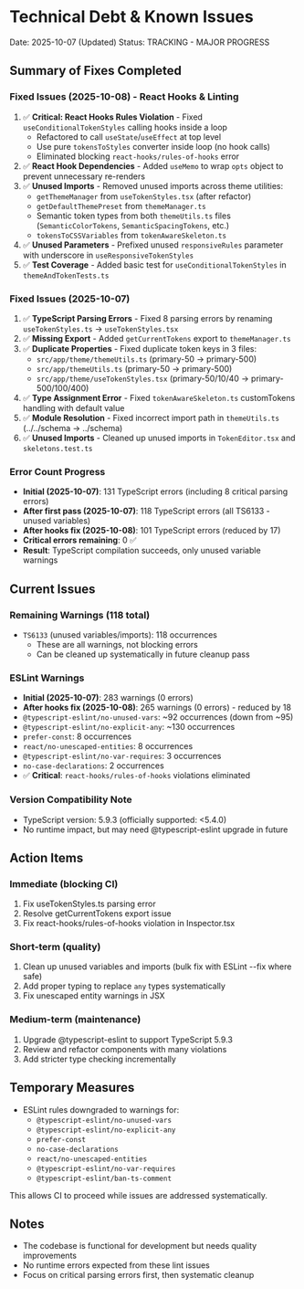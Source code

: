 # Technical Debt & Known Issues

Date: 2025-10-07 (Updated)
Status: TRACKING - MAJOR PROGRESS

## Summary of Fixes Completed

### Fixed Issues (2025-10-08) - React Hooks & Linting
1. ✅ **Critical: React Hooks Rules Violation** - Fixed `useConditionalTokenStyles` calling hooks inside a loop
   - Refactored to call `useState`/`useEffect` at top level
   - Use pure `tokensToStyles` converter inside loop (no hook calls)
   - Eliminated blocking `react-hooks/rules-of-hooks` error
2. ✅ **React Hook Dependencies** - Added `useMemo` to wrap `opts` object to prevent unnecessary re-renders
3. ✅ **Unused Imports** - Removed unused imports across theme utilities:
   - `getThemeManager` from `useTokenStyles.tsx` (after refactor)
   - `getDefaultThemePreset` from `themeManager.ts`
   - Semantic token types from both `themeUtils.ts` files (`SemanticColorTokens`, `SemanticSpacingTokens`, etc.)
   - `tokensToCSSVariables` from `tokenAwareSkeleton.ts`
4. ✅ **Unused Parameters** - Prefixed unused `responsiveRules` parameter with underscore in `useResponsiveTokenStyles`
5. ✅ **Test Coverage** - Added basic test for `useConditionalTokenStyles` in `themeAndTokenTests.ts`

### Fixed Issues (2025-10-07)
1. ✅ **TypeScript Parsing Errors** - Fixed 8 parsing errors by renaming `useTokenStyles.ts` → `useTokenStyles.tsx`
2. ✅ **Missing Export** - Added `getCurrentTokens` export to `themeManager.ts`
3. ✅ **Duplicate Properties** - Fixed duplicate token keys in 3 files:
   - `src/app/theme/themeUtils.ts` (primary-50 → primary-500)
   - `src/app/themeUtils.ts` (primary-50 → primary-500)
   - `src/app/theme/useTokenStyles.tsx` (primary-50/10/40 → primary-500/100/400)
4. ✅ **Type Assignment Error** - Fixed `tokenAwareSkeleton.ts` customTokens handling with default value
5. ✅ **Module Resolution** - Fixed incorrect import path in `themeUtils.ts` (../../schema → ../schema)
6. ✅ **Unused Imports** - Cleaned up unused imports in `TokenEditor.tsx` and `skeletons.test.ts`

### Error Count Progress
- **Initial (2025-10-07)**: 131 TypeScript errors (including 8 critical parsing errors)
- **After first pass (2025-10-07)**: 118 TypeScript errors (all TS6133 - unused variables)
- **After hooks fix (2025-10-08)**: 101 TypeScript errors (reduced by 17)
- **Critical errors remaining**: 0 ✅
- **Result**: TypeScript compilation succeeds, only unused variable warnings

## Current Issues

### Remaining Warnings (118 total)
- `TS6133` (unused variables/imports): 118 occurrences
  - These are all warnings, not blocking errors
  - Can be cleaned up systematically in future cleanup pass

### ESLint Warnings
- **Initial (2025-10-07)**: 283 warnings (0 errors)
- **After hooks fix (2025-10-08)**: 265 warnings (0 errors) - reduced by 18
- `@typescript-eslint/no-unused-vars`: ~92 occurrences (down from ~95)
- `@typescript-eslint/no-explicit-any`: ~130 occurrences
- `prefer-const`: 8 occurrences
- `react/no-unescaped-entities`: 8 occurrences
- `@typescript-eslint/no-var-requires`: 3 occurrences
- `no-case-declarations`: 2 occurrences
- ✅ **Critical**: `react-hooks/rules-of-hooks` violations eliminated

### Version Compatibility Note
- TypeScript version: 5.9.3 (officially supported: <5.4.0)
- No runtime impact, but may need @typescript-eslint upgrade in future

## Action Items

### Immediate (blocking CI)
1. Fix useTokenStyles.ts parsing error
2. Resolve getCurrentTokens export issue
3. Fix react-hooks/rules-of-hooks violation in Inspector.tsx

### Short-term (quality)
1. Clean up unused variables and imports (bulk fix with ESLint --fix where safe)
2. Add proper typing to replace `any` types systematically
3. Fix unescaped entity warnings in JSX

### Medium-term (maintenance)
1. Upgrade @typescript-eslint to support TypeScript 5.9.3
2. Review and refactor components with many violations
3. Add stricter type checking incrementally

## Temporary Measures

- ESLint rules downgraded to warnings for:
  - `@typescript-eslint/no-unused-vars`
  - `@typescript-eslint/no-explicit-any`
  - `prefer-const`
  - `no-case-declarations`
  - `react/no-unescaped-entities`
  - `@typescript-eslint/no-var-requires`
  - `@typescript-eslint/ban-ts-comment`

This allows CI to proceed while issues are addressed systematically.

## Notes

- The codebase is functional for development but needs quality improvements
- No runtime errors expected from these lint issues
- Focus on critical parsing errors first, then systematic cleanup
